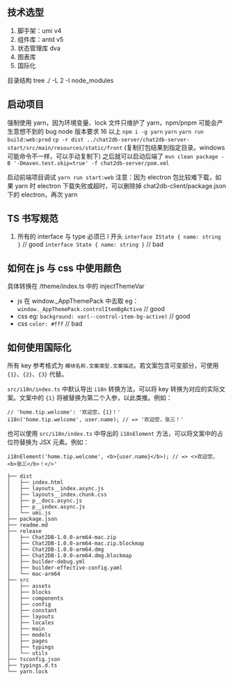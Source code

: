## 技术选型

1. 脚手架：umi v4
2. 组件库：antd v5
3. 状态管理库 dva
4. 图表库
5. 国际化

目录结构 tree ./ -L 2 -I node_modules

## 启动项目

强制使用 yarn，因为环境变量、lock 文件只维护了 yarn，npm/pnpm 可能会产生意想不到的 bug node 版本要求 16 以上 `npm i -g yarn` `yarn` `yarn run build:web:prod` `cp -r dist ../chat2db-server/chat2db-server-start/src/main/resources/static/front` (复制打包结果到指定目录。windows 可能命令不一样，可以手动复制下) 之后就可以启动后端了 `mvn clean package -B '-Dmaven.test.skip=true' -f chat2db-server/pom.xml`

启动前端项目调试 `yarn run start:web` 注意：因为 electron 包比较难下载，如果 yarn 时 electron 下载失败或超时，可以删除掉 chat2db-client/package.json 下的 electron，再次 yarn

## TS 书写规范

1. 所有的 interface 与 type 必须已 I 开头 `interface IState { name: string }` // good `interface State { name: string }` // bad

## 如何在 js 与 css 中使用颜色

具体转换在 /theme/index.ts 中的 injectThemeVar

- js 在 window.\_AppThemePack 中去取 eg：`window._AppThemePack.controlItemBgActive` // good
- css eg: `background: var(--control-item-bg-active)` // good
- css `color: #fff` // bad

## 如何使用国际化

所有 key 参考格式为 `模块名称.文案类型.文案描述`。若文案包含可变部分，可使用 `{1}`、`{2}`、`{3}` 代替。

`src/i18n/index.ts` 中默认导出 `i18n` 转换方法，可以将 key 转换为对应的实际文案。文案中的 `{1}` 将被替换为第二个入参，以此类推。例如：

```tsx
// 'home.tip.welcome': '欢迎您，{1}！'
i18n('home.tip.welcome', user.name); // => '欢迎您，张三！'
```

也可以使用 `src/i18n/index.ts` 中导出的 `i18nElement` 方法，可以将文案中的占位符替换为 JSX 元素。例如：

```tsx
i18nElement('home.tip.welcome', <b>{user.name}</b>); // => <>欢迎您，<b>张三</b>！</>'
```

```code
├── dist
│   ├── index.html
│   ├── layouts__index.async.js
│   ├── layouts__index.chunk.css
│   ├── p__docs.async.js
│   ├── p__index.async.js
│   └── umi.js
├── package.json
├── readme.md
├── release
│   ├── Chat2DB-1.0.0-arm64-mac.zip
│   ├── Chat2DB-1.0.0-arm64-mac.zip.blockmap
│   ├── Chat2DB-1.0.0-arm64.dmg
│   ├── Chat2DB-1.0.0-arm64.dmg.blockmap
│   ├── builder-debug.yml
│   ├── builder-effective-config.yaml
│   └── mac-arm64
├── src
│   ├── assets
│   ├── blocks
│   ├── components
│   ├── config
│   ├── constant
│   ├── layouts
│   ├── locales
│   ├── main
│   ├── models
│   ├── pages
│   ├── typings
│   └── utils
├── tsconfig.json
├── typings.d.ts
└── yarn.lock
```
